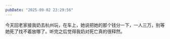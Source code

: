 ```yaml
---
pubDate: "2025-09-02 23:29:56"
---
```


今天回老家接我奶去杭州玩，在车上，她说把她的那个钱分一下，一人三万，别等她死了找不着放哪了。听完之后觉得我奶对死亡真的很释然。
